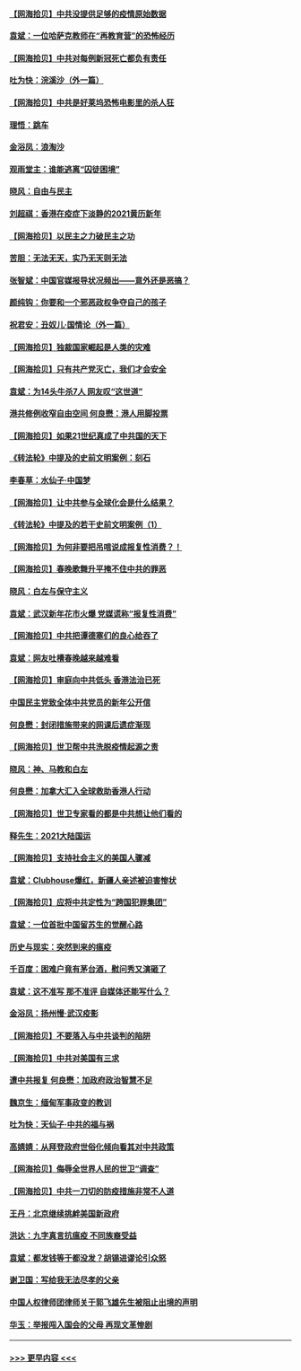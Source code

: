 #### [【网海拾贝】中共没提供足够的疫情原始数据](../pages/nsc993/n12771766.md?t=02242302) 
#### [袁斌：一位哈萨克教师在“再教育营”的恐怖经历](../pages/nsc993/n12771710.md?t=02242302) 
#### [【网海拾贝】中共对每例新冠死亡都负有责任](../pages/nsc993/n12769325.md?t=02242302) 
#### [吐为快：浣溪沙（外一篇）](../pages/nsc993/n12768381.md?t=02242302) 
#### [【网海拾贝】中共是好莱坞恐怖电影里的杀人狂](../pages/nsc993/n12767295.md?t=02242302) 
#### [理悟：跳车](../pages/nsc993/n12767271.md?t=02242302) 
#### [金浴凤：浪淘沙](../pages/nsc993/n12766044.md?t=02242302) 
#### [观雨堂主：谁能逃离“囚徒困境”](../pages/nsc993/n12766004.md?t=02242302) 
#### [晓风：自由与民主](../pages/nsc993/n12765244.md?t=02242302) 
#### [刘超祺：香港在疫症下淡静的2021黄历新年](../pages/nsc993/n12765193.md?t=02242302) 
#### [【网海拾贝】以民主之力破民主之功](../pages/nsc993/n12765175.md?t=02242302) 
#### [苦胆：无法无天，实乃无天则无法](../pages/nsc993/n12765142.md?t=02242302) 
#### [张智斌：中国官媒报导状况频出——意外还是恶搞？](../pages/nsc993/n12765124.md?t=02242302) 
#### [颜纯钩：你要和一个邪恶政权争夺自己的孩子](../pages/nsc993/n12764299.md?t=02242302) 
#### [祝君安：丑奴儿‧国情论（外一篇）](../pages/nsc993/n12764204.md?t=02242302) 
#### [【网海拾贝】独裁国家崛起是人类的灾难](../pages/nsc993/n12764177.md?t=02242302) 
#### [【网海拾贝】只有共产党灭亡，我们才会安全](../pages/nsc993/n12762110.md?t=02242302) 
#### [袁斌：为14头牛杀7人 网友叹“这世道”](../pages/nsc993/n12762059.md?t=02242302) 
#### [港共修例收窄自由空间 何良懋：港人用脚投票](../pages/nsc993/n12760734.md?t=02242302) 
#### [【网海拾贝】如果21世纪真成了中共国的天下](../pages/nsc993/n12759741.md?t=02242302) 
#### [《转法轮》中提及的史前文明案例：刻石](../pages/nsc993/n12758577.md?t=02242302) 
#### [李春草：水仙子‧中国梦](../pages/nsc993/n12757686.md?t=02242302) 
#### [【网海拾贝】让中共参与全球化会是什么结果？](../pages/nsc993/n12757585.md?t=02242302) 
#### [《转法轮》中提及的若干史前文明案例（1）](../pages/nsc993/n12756200.md?t=02242302) 
#### [【网海拾贝】为何非要把吊唁说成报复性消费？！](../pages/nsc993/n12753738.md?t=02242302) 
#### [【网海拾贝】春晚歌舞升平掩不住中共的罪恶](../pages/nsc993/n12752025.md?t=02242302) 
#### [晓风：白左与保守主义](../pages/nsc993/n12752016.md?t=02242302) 
#### [袁斌：武汉新年花市火爆 党媒谎称“报复性消费”](../pages/nsc993/n12751938.md?t=02242302) 
#### [【网海拾贝】中共把谭德塞们的良心给吞了](../pages/nsc993/n12750636.md?t=02242302) 
#### [袁斌：网友吐槽春晚越来越难看](../pages/nsc993/n12750619.md?t=02242302) 
#### [【网海拾贝】审庭向中共低头 香港法治已死](../pages/nsc993/n12748910.md?t=02242302) 
#### [中国民主党致全体中共党员的新年公开信](../pages/nsc993/n12747581.md?t=02242302) 
#### [何良懋：封闭措施带来的网课后遗症渐现](../pages/nsc993/n12747478.md?t=02242302) 
#### [【网海拾贝】世卫帮中共洗脱疫情起源之责](../pages/nsc993/n12746838.md?t=02242302) 
#### [晓风：神、马教和白左](../pages/nsc993/n12746828.md?t=02242302) 
#### [何良懋：加拿大汇入全球救助香港人行动](../pages/nsc993/n12746719.md?t=02242302) 
#### [【网海拾贝】世卫专家看的都是中共想让他们看的](../pages/nsc993/n12744865.md?t=02242302) 
#### [释先生：2021大陆国运](../pages/nsc993/n12744813.md?t=02242302) 
#### [【网海拾贝】支持社会主义的美国人骤减](../pages/nsc993/n12742476.md?t=02242302) 
#### [袁斌：Clubhouse爆红，新疆人亲述被迫害惨状](../pages/nsc993/n12742407.md?t=02242302) 
#### [【网海拾贝】应将中共定性为“跨国犯罪集团”](../pages/nsc993/n12740430.md?t=02242302) 
#### [袁斌：一位首批中国留苏生的觉醒心路](../pages/nsc993/n12740396.md?t=02242302) 
#### [历史与现实：突然到来的瘟疫](../pages/nsc993/n12738507.md?t=02242302) 
#### [千百度：困难户竟有茅台酒，慰问秀又演砸了](../pages/nsc993/n12738362.md?t=02242302) 
#### [袁斌：这不准写 那不准评 自媒体还能写什么？](../pages/nsc993/n12737833.md?t=02242302) 
#### [金浴凤：扬州慢‧武汉疫影](../pages/nsc993/n12737248.md?t=02242302) 
#### [【网海拾贝】不要落入与中共谈判的陷阱](../pages/nsc993/n12735229.md?t=02242302) 
#### [【网海拾贝】中共对美国有三求](../pages/nsc993/n12735197.md?t=02242302) 
#### [遭中共报复 何良懋：加政府政治智慧不足](../pages/nsc993/n12734323.md?t=02242302) 
#### [魏京生：缅甸军事政变的教训](../pages/nsc993/n12732470.md?t=02242302) 
#### [吐为快：天仙子·中共的福与祸](../pages/nsc993/n12732165.md?t=02242302) 
#### [高婧婧：从拜登政府世俗化倾向看其对中共政策](../pages/nsc993/n12730028.md?t=02242302) 
#### [【网海拾贝】侮辱全世界人民的世卫“调查”](../pages/nsc993/n12727884.md?t=02242302) 
#### [【网海拾贝】中共一刀切的防疫措施非常不人道](../pages/nsc993/n12724879.md?t=02242302) 
#### [王丹：北京继续挑衅美国新政府](../pages/nsc993/n12722456.md?t=02242302) 
#### [洪达：九字真言抗瘟疫 不同族裔受益](../pages/nsc993/n12722448.md?t=02242302) 
#### [袁斌：都发钱等于都没发？胡锡进谬论引众怒](../pages/nsc993/n12722393.md?t=02242302) 
#### [谢卫国：写给我无法尽孝的父亲](../pages/nsc993/n12720325.md?t=02242302) 
#### [中国人权律师团律师关于郭飞雄先生被阻止出境的声明](../pages/nsc993/n12720203.md?t=02242302) 
#### [华玉：举报闯入国会的父母 再现文革惨剧](../pages/nsc993/n12719070.md?t=02242302) 

----
#### [ >>> 更早内容 <<< ](../indexes/nsc993-earlier.md)
